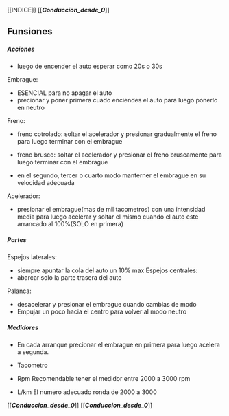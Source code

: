 [[INDICE]]
[[___Conduccion_desde_0___]]
## Funsiones
##### Acciones
- luego de encender el auto esperar como 20s o 30s 

Embrague: 
- ESENCIAL para no apagar el auto
- precionar y poner primera cuado enciendes el auto para luego ponerlo en neutro

Freno:
- freno cotrolado: soltar el acelerador y presionar gradualmente el freno para luego terminar con el embrague
- freno brusco: soltar el acelerador y presionar el freno bruscamente para luego terminar con el embrague 

- en el segundo, tercer o cuarto modo manterner el embrague en su velocidad adecuada


Acelerador: 
- presionar el embrague(mas de mil tacometros) con una intensidad media para luego acelerar y soltar el mismo cuando el auto este arrancado al 100%(SOLO en primera)


##### Partes

Espejos laterales: 
- siempre apuntar la cola del auto un 10% max
Espejos centrales: 
- abarcar solo la parte trasera del auto

Palanca: 
- desacelerar y presionar el embrague cuando cambias de modo
- Empujar un poco hacia el centro para volver al modo neutro


##### Medidores
 
- En cada arranque precionar el embrague en primera para luego acelera a segunda.
 
- Tacometro


- Rpm 
 Recomendable tener el medidor entre 2000 a 3000 rpm

- L/km
El numero adecuado ronda de 2000 a 3000  
 
 































[[___Conduccion_desde_0___]]
[[___Conduccion_desde_0___]]
